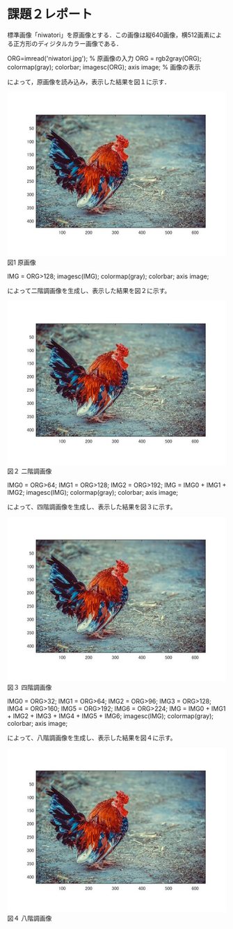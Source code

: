 
# 課題２レポート

標準画像「niwatori」を原画像とする．この画像は縦640画像，横512画素による正方形のディジタルカラー画像である．

ORG=imread('niwatori.jpg'); % 原画像の入力
ORG = rgb2gray(ORG); colormap(gray); colorbar;
imagesc(ORG); axis image; % 画像の表示

によって，原画像を読み込み，表示した結果を図１に示す．

![原画像](https://github.com/IchinoseMasayuki/lecture_image_processing/blob/master/image/origin.jpg?raw=true)  
図1 原画像


IMG = ORG>128;
imagesc(IMG); colormap(gray); colorbar;  axis image;

によって二階調画像を生成し、表示した結果を図２に示す。

![原画像](https://github.com/IchinoseMasayuki/lecture_image_processing/blob/master/image/origin.jpg?raw=true)  
図２ 二階調画像

IMG0 = ORG>64;
IMG1 = ORG>128;
IMG2 = ORG>192;
IMG = IMG0 + IMG1 + IMG2;
imagesc(IMG); colormap(gray); colorbar;  axis image;

によって、四階調画像を生成し、表示した結果を図３に示す。


![原画像](https://github.com/IchinoseMasayuki/lecture_image_processing/blob/master/image/origin.jpg?raw=true)  
図３ 四階調画像

IMG0 = ORG>32;
IMG1 = ORG>64;
IMG2 = ORG>96;
IMG3 = ORG>128;
IMG4 = ORG>160;
IMG5 = ORG>192;
IMG6 = ORG>224;
IMG = IMG0 + IMG1 + IMG2 + IMG3 + IMG4 + IMG5 + IMG6;
imagesc(IMG); colormap(gray); colorbar;  axis image;

によって、八階調画像を生成し、表示した結果を図４に示す。


![原画像](https://github.com/IchinoseMasayuki/lecture_image_processing/blob/master/image/origin.jpg?raw=true)  
図４ 八階調画像
